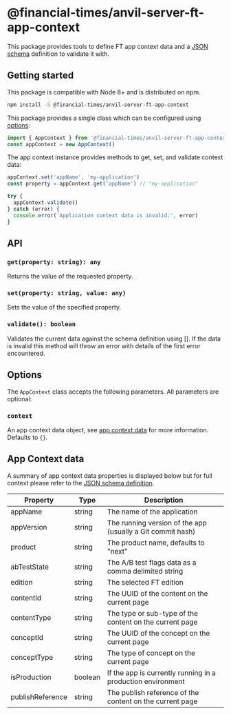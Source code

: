 # @financial-times/anvil-server-ft-app-context

This package provides tools to define FT app context data and a [JSON schema] definition to validate it with.

[JSON schema]: https://json-schema.org/


## Getting started

This package is compatible with Node 8+ and is distributed on npm.

```bash
npm install -S @financial-times/anvil-server-ft-app-context
```

This package provides a single class which can be configured using [options](#options):

```js
import { AppContext } from '@financial-times/anvil-server-ft-app-context'
const appContext = new AppContext()
```

The app context instance provides methods to get, set, and validate context data:

```js
appContext.set('appName', 'my-application')
const property = appContext.get('appName') // "my-application"

try {
  appContext.validate()
} catch (error) {
  console.error('Application context data is invalid:', error)
}
```


## API

### `get(property: string): any`

Returns the value of the requested property.

### `set(property: string, value: any)`

Sets the value of the specified property.

### `validate(): boolean`

Validates the current data against the schema definition using []. If the data is invalid this method will throw an error with details of the first error encountered.


## Options

The `AppContext` class accepts the following parameters. All parameters are optional:

### `context`

An app context data object, see [app context data](#app-context-data) for more information. Defaults to `{}`.


## App Context data

A summary of app context data properties is displayed below but for full context please refer to the [JSON schema definition](src/schema.ts).

| Property         | Type    | Description                                                 |
|------------------|---------|-------------------------------------------------------------|
| appName          | string  | The name of the application                                 |
| appVersion       | string  | The running version of the app (usually a Git commit hash)  |
| product          | string  | The product name, defaults to "next"                        |
| abTestState      | string  | The A/B test flags data as a comma delimited string         |
| edition          | string  | The selected FT edition                                     |
| contentId        | string  | The UUID of the content on the current page                 |
| contentType      | string  | The type or sub-type of the content on the current page     |
| conceptId        | string  | The UUID of the concept on the current page                 |
| conceptType      | string  | The type of concept on the current page                     |
| isProduction     | boolean | If the app is currently running in a production environment |
| publishReference | string  | The publish reference of the content on the current page    |
